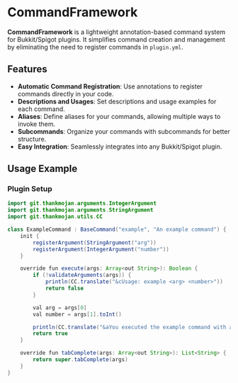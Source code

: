 # CommandFramework

**CommandFramework** is a lightweight annotation-based command system for Bukkit/Spigot plugins. It simplifies command creation and management by eliminating the need to register commands in `plugin.yml`.

## Features

- **Automatic Command Registration**: Use annotations to register commands directly in your code.
- **Descriptions and Usages**: Set descriptions and usage examples for each command.
- **Aliases**: Define aliases for your commands, allowing multiple ways to invoke them.
- **Subcommands**: Organize your commands with subcommands for better structure.
- **Easy Integration**: Seamlessly integrates into any Bukkit/Spigot plugin.

## Usage Example

### Plugin Setup

```java
import git.thankmojan.arguments.IntegerArgument
import git.thankmojan.arguments.StringArgument
import git.thankmojan.utils.CC

class ExampleCommand : BaseCommand("example", "An example command") {
    init {
        registerArgument(StringArgument("arg"))
        registerArgument(IntegerArgument("number"))
    }

    override fun execute(args: Array<out String>): Boolean {
        if (!validateArguments(args)) {
            println(CC.translate("&cUsage: example <arg> <number>"))
            return false
        }

        val arg = args[0]
        val number = args[1].toInt()

        println(CC.translate("&aYou executed the example command with argument: &b$arg &aand number: &b$number"))
        return true
    }

    override fun tabComplete(args: Array<out String>): List<String> {
        return super.tabComplete(args)
    }
}
